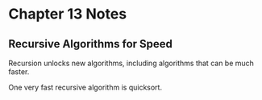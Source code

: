 # Chapter 13 Notes

## Recursive Algorithms for Speed

Recursion unlocks new algorithms, including algorithms that can be much faster. 

One very fast recursive algorithm is quicksort.
